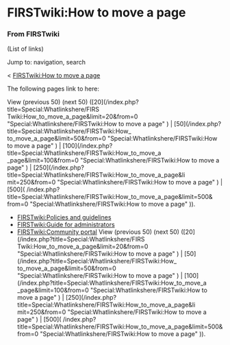 # FIRSTwiki:How to move a page

### From FIRSTwiki

(List of links)

Jump to: navigation, search

&lt; [FIRSTwiki:How to move a
page](/index.php?title=FIRSTwiki:How_to_move_a_page&redirect=no "FIRSTwiki:How
to move a page" )  

The following pages link to here:

View (previous 50) (next 50) ([20](/index.php?title=Special:Whatlinkshere/FIRS
Twiki:How_to_move_a_page&limit=20&from=0 "Special:Whatlinkshere/FIRSTwiki:How
to move a page" ) | [50](/index.php?title=Special:Whatlinkshere/FIRSTwiki:How_
to_move_a_page&limit=50&from=0 "Special:Whatlinkshere/FIRSTwiki:How to move a
page" ) | [100](/index.php?title=Special:Whatlinkshere/FIRSTwiki:How_to_move_a
_page&limit=100&from=0 "Special:Whatlinkshere/FIRSTwiki:How to move a page" )
| [250](/index.php?title=Special:Whatlinkshere/FIRSTwiki:How_to_move_a_page&li
mit=250&from=0 "Special:Whatlinkshere/FIRSTwiki:How to move a page" ) | [500](
/index.php?title=Special:Whatlinkshere/FIRSTwiki:How_to_move_a_page&limit=500&
from=0 "Special:Whatlinkshere/FIRSTwiki:How to move a page" )).

  * [FIRSTwiki:Policies and guidelines](/index.php/FIRSTwiki:Policies_and_guidelines "FIRSTwiki:Policies and guidelines" )
  * [FIRSTwiki:Guide for administrators](/index.php/FIRSTwiki:Guide_for_administrators "FIRSTwiki:Guide for administrators" )
  * [FIRSTwiki:Community portal](/index.php/FIRSTwiki:Community_portal "FIRSTwiki:Community portal" )
View (previous 50) (next 50) ([20](/index.php?title=Special:Whatlinkshere/FIRS
Twiki:How_to_move_a_page&limit=20&from=0 "Special:Whatlinkshere/FIRSTwiki:How
to move a page" ) | [50](/index.php?title=Special:Whatlinkshere/FIRSTwiki:How_
to_move_a_page&limit=50&from=0 "Special:Whatlinkshere/FIRSTwiki:How to move a
page" ) | [100](/index.php?title=Special:Whatlinkshere/FIRSTwiki:How_to_move_a
_page&limit=100&from=0 "Special:Whatlinkshere/FIRSTwiki:How to move a page" )
| [250](/index.php?title=Special:Whatlinkshere/FIRSTwiki:How_to_move_a_page&li
mit=250&from=0 "Special:Whatlinkshere/FIRSTwiki:How to move a page" ) | [500](
/index.php?title=Special:Whatlinkshere/FIRSTwiki:How_to_move_a_page&limit=500&
from=0 "Special:Whatlinkshere/FIRSTwiki:How to move a page" )).

